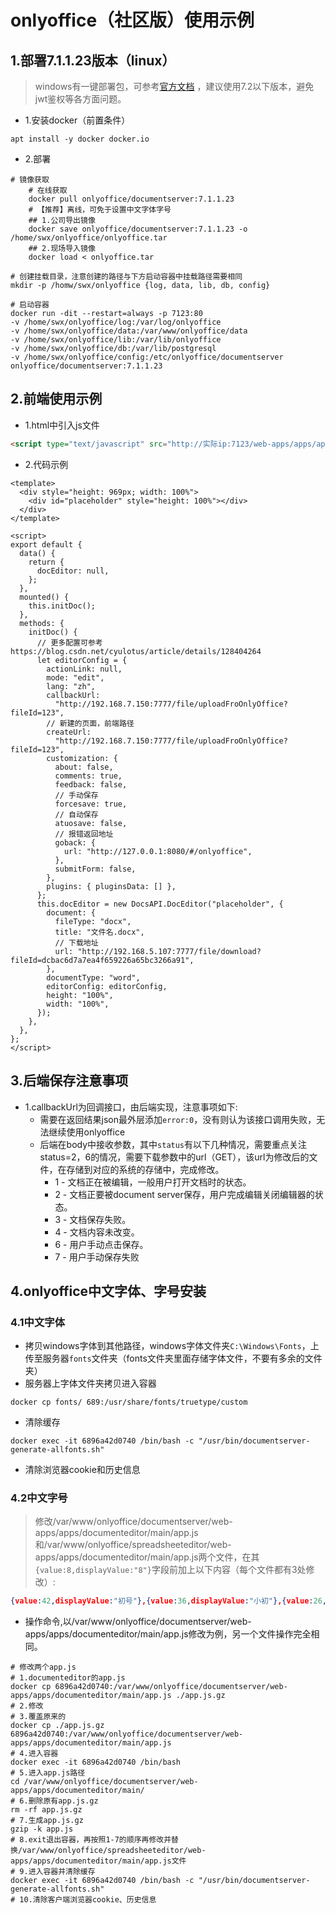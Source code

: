 # onlyoffice（社区版）使用示例

## 1.部署7.1.1.23版本（linux）

> windows有一键部署包，可参考[官方文档](https://api.onlyoffice.com/editors/howitworks) ，建议使用7.2以下版本，避免jwt鉴权等各方面问题。

- 1.安装docker（前置条件）

```shell
apt install -y docker docker.io
```

- 2.部署

```shell
# 镜像获取
	# 在线获取
	docker pull onlyoffice/documentserver:7.1.1.23
	# 【推荐】离线，可免于设置中文字体字号
	## 1.公司导出镜像
	docker save onlyoffice/documentserver:7.1.1.23 -o /home/swx/onlyoffice/onlyoffice.tar
	## 2.现场导入镜像
	docker load < onlyoffice.tar
	
# 创建挂载目录，注意创建的路径与下方启动容器中挂载路径需要相同
mkdir -p /homw/swx/onlyoffice {log, data, lib, db, config}

# 启动容器
docker run -dit --restart=always -p 7123:80 
-v /home/swx/onlyoffice/log:/var/log/onlyoffice  
-v /home/swx/onlyoffice/data:/var/www/onlyoffice/data 
-v /home/swx/onlyoffice/lib:/var/lib/onlyoffice 
-v /home/swx/onlyoffice/db:/var/lib/postgresql 
-v /home/swx/onlyoffice/config:/etc/onlyoffice/documentserver 
onlyoffice/documentserver:7.1.1.23
```



## 2.前端使用示例

- 1.html中引入js文件

```html
<script type="text/javascript" src="http://实际ip:7123/web-apps/apps/api/documents/api.js"></script>
```

- 2.代码示例

```vue
<template>
  <div style="height: 969px; width: 100%">
    <div id="placeholder" style="height: 100%"></div>
  </div>
</template>

<script>
export default {
  data() {
    return {
      docEditor: null,
    };
  },
  mounted() {
    this.initDoc();
  },
  methods: {
    initDoc() {
      // 更多配置可参考 https://blog.csdn.net/cyulotus/article/details/128404264
      let editorConfig = {
        actionLink: null,
        mode: "edit",
        lang: "zh",
        callbackUrl:
          "http://192.168.7.150:7777/file/uploadFroOnlyOffice?fileId=123",
        // 新建的页面，前端路径
        createUrl:
          "http://192.168.7.150:7777/file/uploadFroOnlyOffice?fileId=123",
        customization: {
          about: false,
          comments: true,
          feedback: false,
          // 手动保存
          forcesave: true,
          // 自动保存
          atuosave: false,
          // 报错返回地址
          goback: {
            url: "http://127.0.0.1:8080/#/onlyoffice",
          },
          submitForm: false,
        },
        plugins: { pluginsData: [] },
      };
      this.docEditor = new DocsAPI.DocEditor("placeholder", {
        document: {
          fileType: "docx",
          title: "文件名.docx",
          // 下载地址
          url: "http://192.168.5.107:7777/file/download?fileId=dcbac6d7a7ea4f659226a65bc3266a91",
        },
        documentType: "word",
        editorConfig: editorConfig,
        height: "100%",
        width: "100%",
      });
    },
  },
};
</script>
```

## 3.后端保存注意事项

- 1.callbackUrl为回调接口，由后端实现，注意事项如下:
  - 需要在返回结果json最外层添加`error:0`，没有则认为该接口调用失败，无法继续使用onlyoffice
  - 后端在body中接收参数，其中`status`有以下几种情况，需要重点关注status=2，6的情况，需要下载参数中的url（GET），该url为修改后的文件，在存储到对应的系统的存储中，完成修改。
    - 1 - 文档正在被编辑，一般用户打开文档时的状态。
    - 2 - 文档正要被document server保存，用户完成编辑关闭编辑器的状态。
    - 3 - 文档保存失败。
    - 4 - 文档内容未改变。
    - 6 - 用户手动点击保存。
    - 7 - 用户手动保存失败



## 4.onlyoffice中文字体、字号安装

### 4.1中文字体

- 拷贝windows字体到其他路径，windows字体文件夹`C:\Windows\Fonts`，上传至服务器`fonts`文件夹（fonts文件夹里面存储字体文件，不要有多余的文件夹）
- 服务器上字体文件夹拷贝进入容器

```shell
docker cp fonts/ 689:/usr/share/fonts/truetype/custom
```

- 清除缓存

```
docker exec -it 6896a42d0740 /bin/bash -c "/usr/bin/documentserver-generate-allfonts.sh"
```

- 清除浏览器cookie和历史信息

### 4.2中文字号

> 修改/var/www/onlyoffice/documentserver/web-apps/apps/documenteditor/main/app.js和/var/www/onlyoffice/spreadsheeteditor/web-apps/apps/documenteditor/main/app.js两个文件，在其`{value:8,displayValue:"8"}`字段前加上以下内容（每个文件都有3处修改）:

```json
{value:42,displayValue:"初号"},{value:36,displayValue:"小初"},{value:26,displayValue:"一号"},{value:24,displayValue:"小一"},{value:22,displayValue:"二号"},{value:18,displayValue:"小二"},{value:16,displayValue:"三号"},{value:15,displayValue:"小三"},{value:14,displayValue:"四号"},{value:12,displayValue:"小四"},{value:10.5,displayValue:"五号"},{value:9,displayValue:"小五"},{value:7.5,displayValue:"六号"},{value:6.5,displayValue:"小六"},{value:5.5,displayValue:"七号"},{value:5,displayValue:"八号"},
```

- 操作命令,以/var/www/onlyoffice/documentserver/web-apps/apps/documenteditor/main/app.js修改为例，另一个文件操作完全相同。

```shell
# 修改两个app.js
# 1.documenteditor的app.js
docker cp 6896a42d0740:/var/www/onlyoffice/documentserver/web-apps/apps/documenteditor/main/app.js ./app.js.gz
# 2.修改
# 3.覆盖原来的
docker cp ./app.js.gz 6896a42d0740:/var/www/onlyoffice/documentserver/web-apps/apps/documenteditor/main/app.js 
# 4.进入容器
docker exec -it 6896a42d0740 /bin/bash
# 5.进入app.js路径
cd /var/www/onlyoffice/documentserver/web-apps/apps/documenteditor/main/
# 6.删除原有app.js.gz
rm -rf app.js.gz
# 7.生成app.js.gz
gzip -k app.js
# 8.exit退出容器，再按照1-7的顺序再修改并替换/var/www/onlyoffice/spreadsheeteditor/web-apps/apps/documenteditor/main/app.js文件
# 9.进入容器并清除缓存
docker exec -it 6896a42d0740 /bin/bash -c "/usr/bin/documentserver-generate-allfonts.sh"
# 10.清除客户端浏览器cookie、历史信息
```


